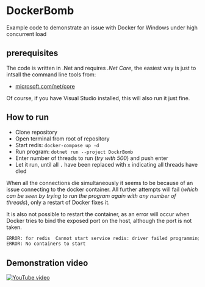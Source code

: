# DockerBomb

Example code to demonstrate an issue with Docker for Windows under high concurrent load

## prerequisites

The code is written in .Net and requires *.Net Core*, the easiest way is just to intsall the command line tools from:

* [microsoft.com/net/core](https://www.microsoft.com/net/core)

Of course, if you have Visual Studio installed, this will also run it just fine.

## How to run

* Clone repository
* Open terminal from root of repository
* Start redis: `docker-compose up -d` 
* Run program: `dotnet run --project DockrBomb` 
* Enter number of threads to run (_try with 500_) and push enter
* Let it run, until all ```.``` have been replaced with ```x``` indicating all threads have died

When all the connections die simultaneously it seems to be because of an issue connecting to the docker container. 
All further attempts will fail (_which can be seen by trying to run the program again with any number of threads_),
only a restart of Docker fixes it.

It is also not possible to restart the container, as an error will occur when Docker tries to bind the exposed port 
on the host, although the port is not taken.

```bash
ERROR: for redis  Cannot start service redis: driver failed programming external connectivity on endpoint dockerbomb_redis_1 (655ca14291eb9b761ee5ba18d512f5f4b3b59324c3bbe347d28a5980f0be9119): Error starting userland proxy: mkdir /port/tcp:0.0.0.0:6379:tcp:172.19.0.2:6379: input/output error
ERROR: No containers to start
```

## Demonstration video

[![YouTube video](https://img.youtube.com/vi/v5k1D60h0zE/0.jpg)](https://www.youtube.com/watch?v=v5k1D60h0zE)
